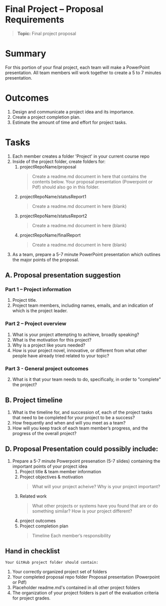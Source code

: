 # Final Project – Proposal Requirements

>**Topic:** Final project proposal

# Summary
For this portion of your final project, each team will make a PowerPoint presentation. All team members will work together to create a 5 to 7 minutes presentation.

# Outcomes
1. Design and communicate a project idea and its importance. 
2. Create a project completion plan.
3. Estimate the amount of time and effort for project tasks.

# Tasks
1. Each member creates a folder 'Project' in your current course repo
2. Inside of the project folder, create folders for:
    1. projectRepoName/proposal
        > Create a readme.md document in here that contains the contents below. Your proposal presentation (Powerpoint or Pdf) should also go in this folder.
    2. projectRepoName/statusReport1
        > Create a readme.md document in here (blank)
    3. projectRepoName/statusReport2
        > Create a readme.md document in here (blank)
    4. projectRepoName/finalReport
        > Create a readme.md document in here (blank)
3. As a team, prepare a 5-7 minute PowerPoint presentation which outlines the major points of the proposal.

## A. Proposal presentation suggestion

### Part 1 – Project information
1. Project title.
2. Project team members, including names, emails, and an indication of which is the project leader.

### Part 2 – Project overview
1. What is your project attempting to achieve, broadly speaking?
2. What is the motivation for this project? 
3. Why is a project like yours needed?
4. How is your project novel, innovative, or different from what other people have already tried related to your topic?

### Part 3 - General project outcomes
2. What is it that your team needs to do, specifically, in order to "complete" the project? 
>
## B. Project timeline
1. What is the timeline for, and succession of, each of the project tasks that need to be completed for your project to be a success?
2. How frequently and when and will you meet as a team?
4. How will you keep track of each team member’s progress, and the progress of the overall project?


## D. Proposal Presentation could possibly include:
1. Prepare a 5-7 minute Powerpoint presenation (5-7 slides) containing the important points of your project idea
    1. Project title & team member information
    2. Project objectives & motivation
        > What will your project acheive?
        > Why is your project important?
    3. Related work
        > What other projects or systems have you found that are or do something similar?
        > How is your project different?
    4. project outcomes
    5. Project completion plan
        > Timeline
        > Each member’s responsibility
        
## Hand in checklist
    Your GitHub project folder should contain:
1. Your correctly organized project set of folders
3. Your completed proposal repo folder
       Proposal presentation (Powerpoint or Pdf)
4. Placeholder readme.md's contained in all other project folders
5. The organization of your project folders is part of the evaluation criteria for project grades.
